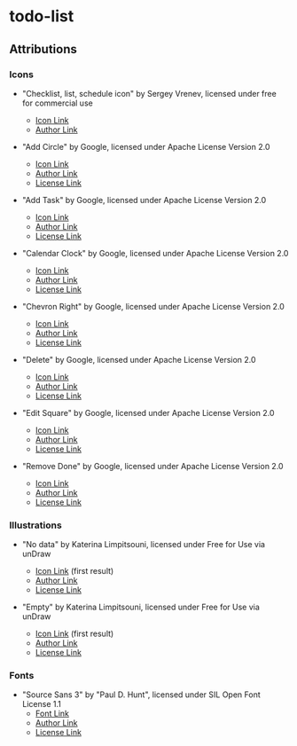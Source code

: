 # todo-list

## Attributions

### Icons
- "Checklist, list, schedule icon" by Sergey Vrenev, licensed under free for commercial use
    - [Icon Link](https://www.iconfinder.com/icons/1785197/checklist_list_schedule_shop_todo_basket_cart_icon)
    - [Author Link](https://www.iconfinder.com/Blinks)

- "Add Circle" by Google, licensed under Apache License Version 2.0
    - [Icon Link](https://fonts.google.com/icons?selected=Material+Symbols+Outlined:add_circle:FILL@0;wght@400;GRAD@0;opsz@24&icon.size=24&icon.color=%231f1f1f)
    - [Author Link](https://fonts.google.com/icons)
    - [License Link](https://www.apache.org/licenses/LICENSE-2.0.html)

- "Add Task" by Google, licensed under Apache License Version 2.0
    - [Icon Link](https://fonts.google.com/icons?selected=Material%20Symbols%20Outlined%3Aadd_task%3AFILL%400%3Bwght%40400%3BGRAD%400%3Bopsz%4024&icon.size=24&icon.color=%23fff)
    - [Author Link](https://fonts.google.com/icons)
    - [License Link](https://www.apache.org/licenses/LICENSE-2.0.html)

- "Calendar Clock" by Google, licensed under Apache License Version 2.0
    - [Icon Link](https://fonts.google.com/icons?selected=Material%20Symbols%20Outlined%3Acalendar_clock%3AFILL%400%3Bwght%40400%3BGRAD%400%3Bopsz%4024&icon.size=24&icon.color=%23fff)
    - [Author Link](https://fonts.google.com/icons)
    - [License Link](https://www.apache.org/licenses/LICENSE-2.0.html)

- "Chevron Right" by Google, licensed under Apache License Version 2.0
    - [Icon Link](https://fonts.google.com/icons?selected=Material%20Symbols%20Outlined%3Achevron_right%3AFILL%400%3Bwght%40400%3BGRAD%400%3Bopsz%4024&icon.size=24&icon.color=%23fff)
    - [Author Link](https://fonts.google.com/icons)
    - [License Link](https://www.apache.org/licenses/LICENSE-2.0.html)

- "Delete" by Google, licensed under Apache License Version 2.0
    - [Icon Link](https://fonts.google.com/icons?selected=Material%20Symbols%20Outlined%3Adelete%3AFILL%400%3Bwght%40400%3BGRAD%400%3Bopsz%4024&icon.size=24&icon.color=%23fff)
    - [Author Link](https://fonts.google.com/icons)
    - [License Link](https://www.apache.org/licenses/LICENSE-2.0.html)

- "Edit Square" by Google, licensed under Apache License Version 2.0
    - [Icon Link](https://fonts.google.com/icons?selected=Material%20Symbols%20Outlined%3Aedit_square%3AFILL%400%3Bwght%40400%3BGRAD%400%3Bopsz%4024&icon.size=24&icon.color=%23fff)
    - [Author Link](https://fonts.google.com/icons)
    - [License Link](https://www.apache.org/licenses/LICENSE-2.0.html)

- "Remove Done" by Google, licensed under Apache License Version 2.0
    - [Icon Link](https://fonts.google.com/icons?selected=Material%20Symbols%20Outlined%3Aremove_done%3AFILL%400%3Bwght%40400%3BGRAD%400%3Bopsz%4024&icon.size=24&icon.color=%23fff)
    - [Author Link](https://fonts.google.com/icons)
    - [License Link](https://www.apache.org/licenses/LICENSE-2.0.html)

### Illustrations
- "No data" by Katerina Limpitsouni, licensed under Free for Use via unDraw
    - [Icon Link](https://undraw.co/search/no-data) (first result)
    - [Author Link](https://ninalimpi.com/)
    - [License Link](https://undraw.co/license)

- "Empty" by Katerina Limpitsouni, licensed under Free for Use via unDraw
    - [Icon Link](https://undraw.co/search/Empty) (first result)
    - [Author Link](https://ninalimpi.com/)
    - [License Link](https://undraw.co/license)

### Fonts
- "Source Sans 3" by "Paul D. Hunt", licensed under SIL Open Font License 1.1
    - [Font Link](https://fonts.google.com/specimen/Source+Sans+3?query=Paul%20D.%20Hunt)
    - [Author Link](https://linkedin.com/in/pauldhunt)
    - [License Link](https://openfontlicense.org/open-font-license-official-text/)